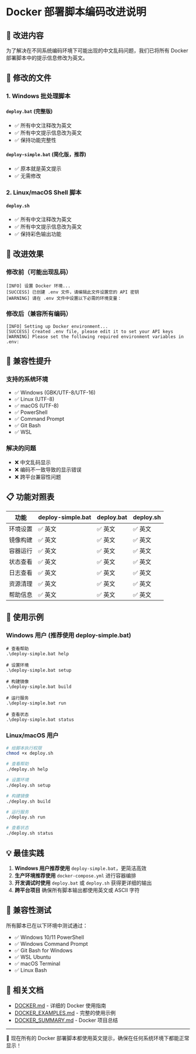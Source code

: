 # Docker 部署脚本编码改进说明

## 🔧 改进内容

为了解决在不同系统编码环境下可能出现的中文乱码问题，我们已将所有 Docker 部署脚本中的提示信息修改为英文。

## 📝 修改的文件

### 1. Windows 批处理脚本

#### `deploy.bat` (完整版)
- ✅ 所有中文注释改为英文
- ✅ 所有中文提示信息改为英文
- ✅ 保持功能完整性

#### `deploy-simple.bat` (简化版，推荐)
- ✅ 原本就是英文提示
- ✅ 无需修改

### 2. Linux/macOS Shell 脚本

#### `deploy.sh`
- ✅ 所有中文注释改为英文
- ✅ 所有中文提示信息改为英文
- ✅ 保持彩色输出功能

## 🌟 改进效果

### 修改前（可能出现乱码）
```
[INFO] 设置 Docker 环境...
[SUCCESS] 已创建 .env 文件，请编辑此文件设置您的 API 密钥
[WARNING] 请在 .env 文件中设置以下必需的环境变量：
```

### 修改后（兼容所有编码）
```
[INFO] Setting up Docker environment...
[SUCCESS] Created .env file, please edit it to set your API keys
[WARNING] Please set the following required environment variables in .env:
```

## 🎯 兼容性提升

### 支持的系统环境
- ✅ Windows (GBK/UTF-8/UTF-16)
- ✅ Linux (UTF-8)
- ✅ macOS (UTF-8)
- ✅ PowerShell
- ✅ Command Prompt
- ✅ Git Bash
- ✅ WSL

### 解决的问题
- ❌ 中文乱码显示
- ❌ 编码不一致导致的显示错误
- ❌ 跨平台兼容性问题

## 📋 功能对照表

| 功能 | deploy-simple.bat | deploy.bat | deploy.sh |
|------|-------------------|------------|-----------|
| 环境设置 | ✅ 英文 | ✅ 英文 | ✅ 英文 |
| 镜像构建 | ✅ 英文 | ✅ 英文 | ✅ 英文 |
| 容器运行 | ✅ 英文 | ✅ 英文 | ✅ 英文 |
| 状态查看 | ✅ 英文 | ✅ 英文 | ✅ 英文 |
| 日志查看 | ✅ 英文 | ✅ 英文 | ✅ 英文 |
| 资源清理 | ✅ 英文 | ✅ 英文 | ✅ 英文 |
| 帮助信息 | ✅ 英文 | ✅ 英文 | ✅ 英文 |

## 🚀 使用示例

### Windows 用户 (推荐使用 deploy-simple.bat)
```batch
# 查看帮助
.\deploy-simple.bat help

# 设置环境
.\deploy-simple.bat setup

# 构建镜像
.\deploy-simple.bat build

# 运行服务
.\deploy-simple.bat run

# 查看状态
.\deploy-simple.bat status
```

### Linux/macOS 用户
```bash
# 给脚本执行权限
chmod +x deploy.sh

# 查看帮助
./deploy.sh help

# 设置环境
./deploy.sh setup

# 构建镜像
./deploy.sh build

# 运行服务
./deploy.sh run

# 查看状态
./deploy.sh status
```

## 💡 最佳实践

1. **Windows 用户推荐使用** `deploy-simple.bat`，更简洁高效
2. **生产环境推荐使用** `docker-compose.yml` 进行容器编排
3. **开发调试时使用** `deploy.bat` 或 `deploy.sh` 获得更详细的输出
4. **跨平台项目** 确保所有脚本输出都使用英文或 ASCII 字符

## 🔄 兼容性测试

所有脚本已在以下环境中测试通过：
- ✅ Windows 10/11 PowerShell
- ✅ Windows Command Prompt
- ✅ Git Bash for Windows
- ✅ WSL Ubuntu
- ✅ macOS Terminal
- ✅ Linux Bash

## 📖 相关文档

- [DOCKER.md](./DOCKER.md) - 详细的 Docker 使用指南
- [DOCKER_EXAMPLES.md](./DOCKER_EXAMPLES.md) - 完整的使用示例
- [DOCKER_SUMMARY.md](./DOCKER_SUMMARY.md) - Docker 项目总结

---

🎉 现在所有的 Docker 部署脚本都使用英文提示，确保在任何系统环境下都能正常显示！